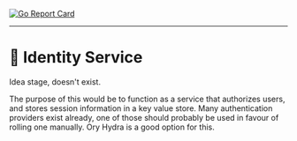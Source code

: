 [![Go Report Card](https://goreportcard.com/badge/github.com/geoffjay/plantd-core/identity)](https://goreportcard.com/report/github.com/geoffjay/plantd-core/identity)

---

# 🥸 Identity Service

Idea stage, doesn't exist.

The purpose of this would be to function as a service that authorizes users,
and stores session information in a key value store. Many authentication
providers exist already, one of those should probably be used in favour of
rolling one manually. Ory Hydra is a good option for this.

